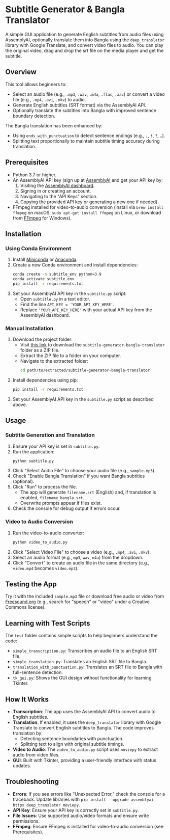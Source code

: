 # Subtitle Generator & Bangla Translator

A simple GUI application to generate English subtitles from audio files using AssemblyAI, optionally translate them into Bangla using the `deep_translator` library with Google Translate, and convert video files to audio. You can play the original video, drag and drop the srt file on the media player and get the subtitle.

## Overview

This tool allows beginners to:
- Select an audio file (e.g., `.mp3`, `.wav`, `.m4a`, `.flac`, `.aac`) or convert a video file (e.g., `.mp4`, `.avi`, `.mkv`) to audio.
- Generate English subtitles (SRT format) via the AssemblyAI API.
- Optionally translate the subtitles into Bangla with improved sentence boundary detection.

The Bangla translation has been enhanced by:
- Using `ends_with_punctuation` to detect sentence endings (e.g., `.`, `!`, `?`, `…`).
- Splitting text proportionally to maintain subtitle timing accuracy during translation.

## Prerequisites

- Python 3.7 or higher.
- An AssemblyAI API key (sign up at [AssemblyAI](https://www.assemblyai.com/) and get your API key by:
  1. Visiting the [AssemblyAI dashboard](https://www.assemblyai.com/app).
  2. Signing in or creating an account.
  3. Navigating to the "API Keys" section.
  4. Copying the provided API key or generating a new one if needed).
- FFmpeg installed for video-to-audio conversion (install via `brew install ffmpeg` on macOS, `sudo apt-get install ffmpeg` on Linux, or download from [FFmpeg](https://ffmpeg.org/download.html) for Windows).

## Installation

### Using Conda Environment

1. Install [Miniconda](https://docs.conda.io/en/latest/miniconda.html) or [Anaconda](https://www.anaconda.com/products/distribution).
2. Create a new Conda environment and install dependencies:
   ```bash
   conda create -n subtitle_env python=3.9
   conda activate subtitle_env
   pip install -r requirements.txt
   ```
3. Set your AssemblyAI API key in the `subtitle.py` script:
   - Open `subtitle.py` in a text editor.
   - Find the line `API_KEY = 'YOUR_API_KEY_HERE'`.
   - Replace `'YOUR_API_KEY_HERE'` with your actual API key from the AssemblyAI dashboard.

### Manual Installation

1. Download the project folder:
   - Visit [this link](https://minhaskamal.github.io/DownGit/#/home?url=https://github.com/Mahmud-Arif21/i_got_distracted/tree/main/subtitle-generator-bangla-translator) to download the `subtitle-generator-bangla-translator` folder as a ZIP file.
   - Extract the ZIP file to a folder on your computer.
   - Navigate to the extracted folder:
     ```bash
     cd path/to/extracted/subtitle-generator-bangla-translator
     ```
2. Install dependencies using pip:
   ```bash
   pip install -r requirements.txt
   ```
3. Set your AssemblyAI API key in the `subtitle.py` script as described above.

## Usage

### Subtitle Generation and Translation
1. Ensure your API key is set in `subtitle.py`.
2. Run the application:
   ```bash
   python subtitle.py
   ```
3. Click "Select Audio File" to choose your audio file (e.g., `sample.mp3`).
4. Check "Enable Bangla Translation" if you want Bangla subtitles (optional).
5. Click "Run" to process the file.
   - The app will generate `filename.srt` (English) and, if translation is enabled, `filename_bangla.srt`.
   - Overwrite prompts appear if files exist.
6. Check the console for debug output if errors occur.

### Video to Audio Conversion
1. Run the video-to-audio converter:
   ```bash
   python video_to_audio.py
   ```
2. Click "Select Video File" to choose a video (e.g., `.mp4`, `.avi`, `.mkv`).
3. Select an audio format (e.g., `mp3`, `wav`, `m4a`) from the dropdown.
4. Click "Convert" to create an audio file in the same directory (e.g., `video.mp4` becomes `video.mp3`).

## Testing the App

Try it with the included `sample.mp3` file or download free audio or video from [Freesound.org](https://freesound.org/) (e.g., search for "speech" or "video" under a Creative Commons license).

## Learning with Test Scripts

The `test` folder contains simple scripts to help beginners understand the code:
- `simple_transcription.py`: Transcribes an audio file to an English SRT file.
- `simple_translation.py`: Translates an English SRT file to Bangla.
- `translation_with_punctuation.py`: Translates an SRT file to Bangla with full-sentence detection.
- `tk_gui.py`: Shows the GUI design without functionality for learning Tkinter.

## How It Works

- **Transcription**: The app uses the AssemblyAI API to convert audio to English subtitles.
- **Translation**: If enabled, it uses the `deep_translator` library with Google Translate to convert English subtitles to Bangla. The code improves translation by:
  - Detecting sentence boundaries with punctuation.
  - Splitting text to align with original subtitle timings.
- **Video to Audio**: The `video_to_audio.py` script uses `moviepy` to extract audio from video files.
- **GUI**: Built with Tkinter, providing a user-friendly interface with status updates.

## Troubleshooting

- **Errors**: If you see errors like "Unexpected Error," check the console for a traceback. Update libraries with `pip install --upgrade assemblyai httpx deep_translator moviepy`.
- **API Key**: Ensure your API key is correctly set in `subtitle.py`.
- **File Issues**: Use supported audio/video formats and ensure write permissions.
- **FFmpeg**: Ensure FFmpeg is installed for video-to-audio conversion (see Prerequisites).
